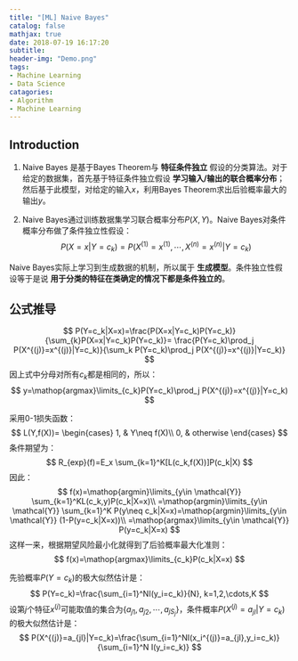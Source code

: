 ```yaml
---
title: "[ML] Naive Bayes"
catalog: false
mathjax: true
date: 2018-07-19 16:17:20
subtitle:
header-img: "Demo.png"
tags:
- Machine Learning
- Data Science
catagories:
- Algorithm
- Machine Learning
---
```

## Introduction
1. Naive Bayes 是基于Bayes Theorem与 __特征条件独立__ 假设的分类算法。对于给定的数据集，首先基于特征条件独立假设 __学习输入/输出的联合概率分布__；然后基于此模型，对给定的输入$x$，利用Bayes Theorem求出后验概率最大的输出$y$。

2. Naive Bayes通过训练数据集学习联合概率分布$P(X,Y)$。Naive Bayes对条件概率分布做了条件独立性假设：
$$
P(X=x|Y=c_k)=P(X^{(1)}=x^{(1)},\cdots,X^{(n)}=x^{(n)}|Y=c_k)
$$

Naive Bayes实际上学习到生成数据的机制，所以属于 __生成模型__。条件独立性假设等于是说 __用于分类的特征在类确定的情况下都是条件独立的__。

## 公式推导
$$
P(Y=c_k|X=x)=\frac{P(X=x|Y=c_k)P(Y=c_k)}{\sum_{k}P(X=x|Y=c_k)P(Y=c_k)}=
\frac{P(Y=c_k)\prod_j P(X^{(j)}=x^{(j)}|Y=c_k)}{\sum_k P(Y=c_k)\prod_j P(X^{(j)}=x^{(j)}|Y=c_k)}    
$$
因上式中分母对所有$c_k$都是相同的，所以：
$$
y=\mathop{argmax}\limits_{c_k}P(Y=c_k)\prod_j P(X^{(j)}=x^{(j)}|Y=c_k)
$$

采用0-1损失函数：
$$
L(Y,f(X))=
\begin{cases}
    1, & Y\neq f(X)\\
    0, & otherwise
\end{cases}
$$
条件期望为：
$$
R_{exp}(f)=E_x \sum_{k=1}^K[L(c_k,f(X))]P(c_k|X)
$$
因此：
$$
f(x)=\mathop{argmin}\limits_{y\in \mathcal{Y}} \sum_{k=1}^KL(c_k,y)P(c_k|X=x)\\
=\mathop{argmin}\limits_{y\in \mathcal{Y}} \sum_{k=1}^K P(y\neq c_k|X=x)=\mathop{argmin}\limits_{y\in \mathcal{Y}} (1-P(y=c_k|X=x))\\
=\mathop{argmax}\limits_{y\in \mathcal{Y}} P(y=c_k|X=x)
$$
这样一来，根据期望风险最小化就得到了后验概率最大化准则：
$$
f(x)=\mathop{argmax}\limits_{c_k}P(c_k|X=x)
$$

先验概率$P(Y=c_k)$的极大似然估计是：
$$
P(Y=c_k)=\frac{\sum_{i=1}^NI(y_i=c_k)}{N}, k=1,2,\cdots,K
$$
设第$j$个特征$x^{(j)}$可能取值的集合为$\{a_{j1},a_{j2},\cdots,a_{jS_j}\}$，条件概率$P(X^{(j)}=a_{jl}|Y=c_k)$的极大似然估计是：
$$
P(X^{(j)}=a_{jl}|Y=c_k)=\frac{\sum_{i=1}^NI(x_i^{(j)}=a_{jl},y_i=c_k)}{\sum_{i=1}^N I(y_i=c_k)}
$$
